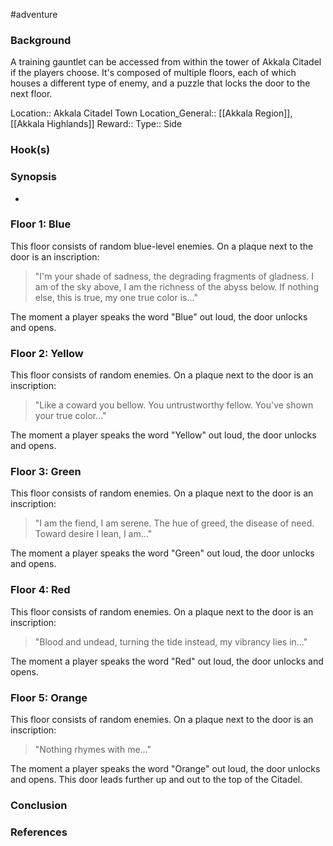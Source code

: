 #adventure 

### Background

A training gauntlet can be accessed from within the tower of Akkala Citadel if the players choose. It's composed of multiple floors, each of which houses a different type of enemy, and a puzzle that locks the door to the next floor.

Location:: Akkala Citadel Town
Location_General:: [[Akkala Region]], [[Akkala Highlands]]
Reward:: 
Type:: Side

### Hook(s)


### Synopsis

- 

### Floor 1: Blue

This floor consists of random blue-level enemies. On a plaque next to the door is an inscription:

>"I'm your shade of sadness, the degrading fragments of gladness. I am of the sky above, I am the richness of the abyss below. If nothing else, this is true, my one true color is..."

The moment a player speaks the word "Blue" out loud, the door unlocks and opens.

### Floor 2: Yellow

This floor consists of random enemies. On a plaque next to the door is an inscription:

>"Like a coward you bellow. You untrustworthy fellow. You've shown your true color..."

The moment a player speaks the word "Yellow" out loud, the door unlocks and opens. 

### Floor 3: Green

This floor consists of random enemies. On a plaque next to the door is an inscription:

>"I am the fiend, I am serene. The hue of greed, the disease of need. Toward desire I lean, I am..."

The moment a player speaks the word "Green" out loud, the door unlocks and opens. 

### Floor 4: Red

This floor consists of random enemies. On a plaque next to the door is an inscription:

>"Blood and undead, turning the tide instead, my vibrancy lies in..."

The moment a player speaks the word "Red" out loud, the door unlocks and opens. 

### Floor 5: Orange

This floor consists of random enemies. On a plaque next to the door is an inscription:

>"Nothing rhymes with me..." 

The moment a player speaks the word "Orange" out loud, the door unlocks and opens. This door leads further up and out to the top of the Citadel.

### Conclusion



### References
